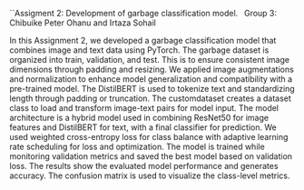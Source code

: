 ``Assigment 2: Development of garbage classification model.
`
`Group 3:  Chibuike Peter Ohanu and Irtaza Sohail 

In this Assignment 2, we developed a garbage classification model that combines image and text data using PyTorch. The garbage dataset is organized into train, validation, and test. This is to ensure consistent image dimensions through padding and resizing.
We applied image augmentations and normalization to enhance model generalization and compatibility with a pre-trained model.
The DistilBERT is used to tokenize text and standardizing length through padding or truncation.
The customdataset creates a dataset class to load and transform image-text pairs for model input.
The model architecture is a hybrid model used in combining ResNet50 for image features and DistilBERT for text, with a final classifier for prediction.
We used weighted cross-entropy loss for class balance with adaptive learning rate scheduling for loss and optimization. 
The model is trained while monitoring validation metrics and saved the best model based on validation loss. 
The results show the evaluated model performance and generates accuracy. The confusion matrix is used to visualize the class-level metrics.
